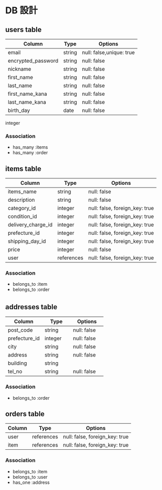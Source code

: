 # DB 設計
## users table
| Column             | Type                | Options                   |
|--------------------|---------------------|---------------------------|
| email              | string              | null: false,unique: true  |
| encrypted_password | string              | null: false               |
| nickname           | string              | null: false               |
| first_name         | string              | null: false               |
| last_name          | string              | null: false               |
| first_name_kana    | string              | null: false               |
| last_name_kana     | string              | null: false               |
| birth_day          | date                | null: false               |
integer
### Association
* has_many :items
* has_many :order

## items table
| Column                              | Type       | Options                        |
|-------------------------------------|------------|--------------------------------|
| items_name                          | string     | null: false                    |
| description                         | string     | null: false                    |
| category_id                         | integer　  | null: false, foreign_key: true |
| condition_id                        | integer    | null: false, foreign_key: true |
| delivery_charge_id                  | integer    | null: false, foreign_key: true |
| prefecture_id                       | integer    | null: false, foreign_key: true |
| shipping_day_id                     | integer    | null: false, foreign_key: true |
| price                               | integer    | null: false                    |
| user                                | references | null: false, foreign_key: true |

### Association
* belongs_to :item
* belongs_to :order

## addresses table　　　　　　
| Column                              | Type       | Options                        |
|-------------------------------------|------------|--------------------------------|
| post_code                           | string     | null: false                    |
| prefecture_id                       | integer 　 | null: false　                   |
| city                                | string     | null: false                    |
| address                             | string     | null: false                    |
| building                            | string     |
| tel_no                              | string     | null: false                    |

### Association
* belongs_to :order


## orders table
| Column      | Type       | Options                        |
|-------------|------------|--------------------------------|
| user        | references | null: false, foreign_key: true |
| item        | references | null: false, foreign_key: true |

### Association

* belongs_to :item
* belongs_to :user
* has_one :address
